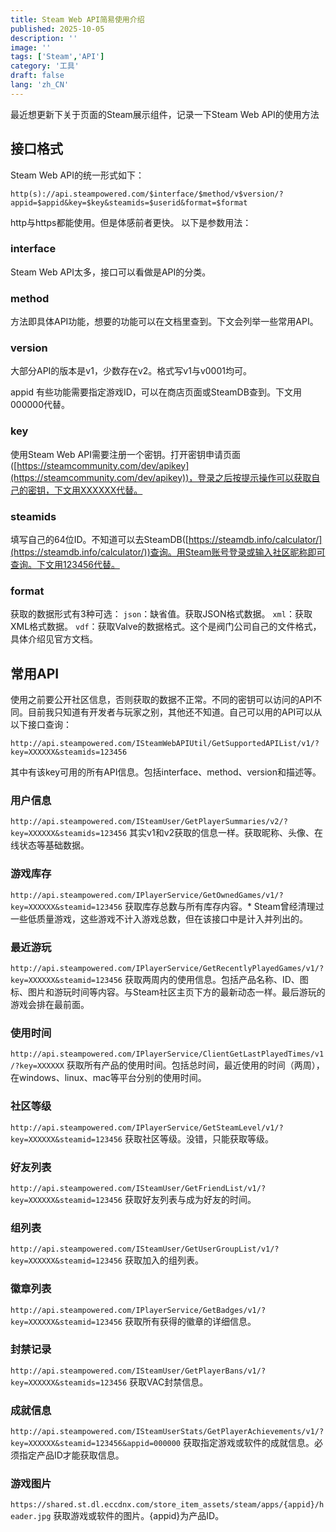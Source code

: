 ```yaml
---
title: Steam Web API简易使用介绍
published: 2025-10-05
description: ''
image: ''
tags: ['Steam','API']
category: '工具'
draft: false 
lang: 'zh_CN'
---
```


最近想更新下关于页面的Steam展示组件，记录一下Steam Web API的使用方法

## 接口格式

Steam Web API的统一形式如下：

`http(s)://api.steampowered.com/$interface/$method/v$version/?appid=$appid&key=$key&steamids=$userid&format=$format`

http与https都能使用。但是体感前者更快。
以下是参数用法：

### interface
Steam Web API太多，接口可以看做是API的分类。

### method
方法即具体API功能，想要的功能可以在文档里查到。下文会列举一些常用API。

### version
大部分API的版本是v1，少数存在v2。格式写v1与v0001均可。

appid
有些功能需要指定游戏ID，可以在商店页面或SteamDB查到。下文用000000代替。

### key
使用Steam Web API需要注册一个密钥。打开密钥申请页面([https://steamcommunity.com/dev/apikey](https://steamcommunity.com/dev/apikey))，登录之后按提示操作可以获取自己的密钥，下文用XXXXXX代替。


### steamids
填写自己的64位ID。不知道可以去SteamDB([https://steamdb.info/calculator/](https://steamdb.info/calculator/))查询。用Steam账号登录或输入社区昵称即可查询。下文用123456代替。


### format
获取的数据形式有3种可选：
`json`：缺省值。获取JSON格式数据。
`xml`：获取XML格式数据。
`vdf`：获取Valve的数据格式。这个是阀门公司自己的文件格式，具体介绍见官方文档。

## 常用API

使用之前要公开社区信息，否则获取的数据不正常。不同的密钥可以访问的API不同。目前我只知道有开发者与玩家之别，其他还不知道。自己可以用的API可以从以下接口查询：

`http://api.steampowered.com/ISteamWebAPIUtil/GetSupportedAPIList/v1/?key=XXXXXX&steamids=123456`

其中有该key可用的所有API信息。包括interface、method、version和描述等。

### 用户信息
`http://api.steampowered.com/ISteamUser/GetPlayerSummaries/v2/?key=XXXXXX&steamids=123456`
其实v1和v2获取的信息一样。获取昵称、头像、在线状态等基础数据。

### 游戏库存
`http://api.steampowered.com/IPlayerService/GetOwnedGames/v1/?key=XXXXXX&steamid=123456`
获取库存总数与所有库存内容。* Steam曾经清理过一些低质量游戏，这些游戏不计入游戏总数，但在该接口中是计入并列出的。

### 最近游玩
`http://api.steampowered.com/IPlayerService/GetRecentlyPlayedGames/v1/?key=XXXXXX&steamid=123456`
获取两周内的使用信息。包括产品名称、ID、图标、图片和游玩时间等内容。与Steam社区主页下方的最新动态一样。最后游玩的游戏会排在最前面。

### 使用时间
`http://api.steampowered.com/IPlayerService/ClientGetLastPlayedTimes/v1/?key=XXXXXX`
获取所有产品的使用时间。包括总时间，最近使用的时间（两周），在windows、linux、mac等平台分别的使用时间。

### 社区等级
`http://api.steampowered.com/IPlayerService/GetSteamLevel/v1/?key=XXXXXX&steamid=123456`
获取社区等级。没错，只能获取等级。

### 好友列表
`http://api.steampowered.com/ISteamUser/GetFriendList/v1/?key=XXXXXX&steamid=123456`
获取好友列表与成为好友的时间。

### 组列表
`http://api.steampowered.com/ISteamUser/GetUserGroupList/v1/?key=XXXXXX&steamid=123456`
获取加入的组列表。

### 徽章列表
`http://api.steampowered.com/IPlayerService/GetBadges/v1/?key=XXXXXX&steamid=123456`
获取所有获得的徽章的详细信息。

### 封禁记录
`http://api.steampowered.com/ISteamUser/GetPlayerBans/v1/?key=XXXXXX&steamids=123456`
获取VAC封禁信息。

### 成就信息
`http://api.steampowered.com/ISteamUserStats/GetPlayerAchievements/v1/?key=XXXXXX&steamid=123456&appid=000000`
获取指定游戏或软件的成就信息。必须指定产品ID才能获取信息。

### 游戏图片
`https://shared.st.dl.eccdnx.com/store_item_assets/steam/apps/{appid}/header.jpg`
获取游戏或软件的图片。{appid}为产品ID。
